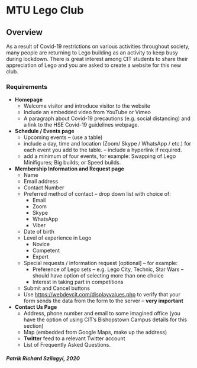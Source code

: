 # MTU Lego Club

## Overview

As a result of Covid-19 restrictions on various activities throughout society, many people are returning to Lego building as an activity to keep busy during lockdown. There is great interest among CIT students to share their appreciation of Lego and you are asked to create a website for this new club.

### Requirements

-   **Homepage**
    -   Welcome visitor and introduce visitor to the website
    -   Include an embedded video from YouTube or Vimeo
    -   A paragraph about Covid-19 precautions (e.g. social distancing) and a link to the HSE Covid-19 guidelines webpage.
-   **Schedule / Events page**
    -   Upcoming events – (use a table)
    -   include a day, time and location (Zoom/ Skype / WhatsApp / etc.) for each event you add to the table. – include a hyperlink if required.
    -   add a minimum of four events, for example: Swapping of Lego Minifigures; Big builds; or Speed builds.
-   **Membership Information and Request page**
    -   Name
    -   Email address
    -   Contact Number
    -   Preferred method of contact – drop down list with choice of:
        -   Email
        -   Zoom
        -   Skype
        -   WhatsApp
        -   Viber
    -   Date of birth
    -   Level of experience in Lego
        -   Novice
        -   Competent
        -   Expert
    -   Special requests / information request [optional] – for example:
        -   Preference of Lego sets – e.g. Lego City, Technic, Star Wars – should have option of selecting more than one choice
        -   Interest in taking part in competitions
    -   Submit and Cancel buttons
    -   Use https://webdevcit.com/displayvalues.php to verify that your form sends the data from the form to the server – **very important**
-   **Contact Us Page**
    -   Address, phone number and email to some imagined office (you have the option of using CIT’s Bishopstown Campus details for this section)
    -   Map (embedded from Google Maps, make up the address)
    -   **Twitter** feed to a relevant Twitter account
    -   List of Frequently Asked Questions.

##### Patrik Richard Szilagyi, 2020
